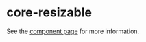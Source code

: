 core-resizable
==============

See the [component page](http://polymer-project.org/docs/elements/core-elements.html#core-resizable) for more information.
